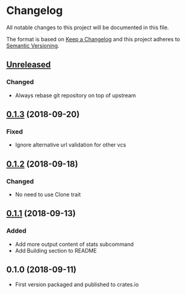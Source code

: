 # Changelog

All notable changes to this project will be documented in this file.

The format is based on [Keep a Changelog](http://keepachangelog.com/en/1.0.0/)
and this project adheres to [Semantic Versioning](http://semver.org/spec/v2.0.0.html).

## [Unreleased]

### Changed

- Always rebase git repository on top of upstream

## [0.1.3] (2018-09-20)

### Fixed

- Ignore alternative url validation for other vcs

## [0.1.2] (2018-09-18)

### Changed

- No need to use Clone trait

## [0.1.1] (2018-09-13)

### Added

- Add more output content of stats subcommand
- Add Building section to README

## 0.1.0 (2018-09-11)

- First version packaged and published to crates.io

[Unreleased]: https://github.com/zhangkaizhao/repos/compare/v0.1.3...HEAD
[0.1.3]: https://github.com/zhangkaizhao/repos/compare/v0.1.2...v0.1.3
[0.1.2]: https://github.com/zhangkaizhao/repos/compare/v0.1.1...v0.1.2
[0.1.1]: https://github.com/zhangkaizhao/repos/compare/v0.1.0...v0.1.1
